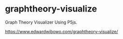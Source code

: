# graphtheory-visualize

Graph Theory Visualizer Using P5js.

https://www.edwardwibowo.com/graphtheory-visualize/

